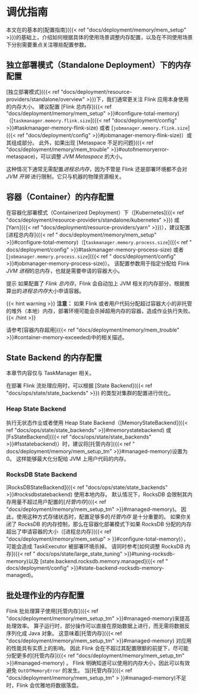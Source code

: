 <!--
Licensed to the Apache Software Foundation (ASF) under one
or more contributor license agreements.  See the NOTICE file
distributed with this work for additional information
regarding copyright ownership.  The ASF licenses this file
to you under the Apache License, Version 2.0 (the
"License"); you may not use this file except in compliance
with the License.  You may obtain a copy of the License at

  http://www.apache.org/licenses/LICENSE-2.0

Unless required by applicable law or agreed to in writing,
software distributed under the License is distributed on an
"AS IS" BASIS, WITHOUT WARRANTIES OR CONDITIONS OF ANY
KIND, either express or implied.  See the License for the
specific language governing permissions and limitations
under the License.
-->

# 调优指南

本文在的基本的[配置指南]({{< ref "docs/deployment/memory/mem_setup" >}})的基础上，介绍如何根据具体的使用场景调整内存配置，以及在不同使用场景下分别需要重点关注哪些配置参数。

<a name="configure-memory-for-standalone-deployment" />

## 独立部署模式（Standalone Deployment）下的内存配置

[独立部署模式]({{< ref "docs/deployment/resource-providers/standalone/overview" >}})下，我们通常更关注 Flink 应用本身使用的内存大小。
建议配置 [Flink 总内存]({{< ref "docs/deployment/memory/mem_setup" >}}#configure-total-memory)
（[`taskmanager.memory.flink.size`]({{< ref "docs/deployment/config" >}}#taskmanager-memory-flink-size)
或者 [`jobmanager.memory.flink.size`]({{< ref "docs/deployment/config" >}}#jobmanager-memory-flink-size)）或其组成部分。
此外，如果出现 [Metaspace 不足的问题]({{< ref "docs/deployment/memory/mem_trouble" >}}#outofmemoryerror-metaspace)，可以调整 *JVM
Metaspace* 的大小。

这种情况下通常无需配置*进程总内存*，因为不管是 Flink 还是部署环境都不会对 *JVM 开销* 进行限制，它只与机器的物理资源相关。

<a name="configure-memory-for-containers" />

## 容器（Container）的内存配置

在容器化部署模式（Containerized Deployment）下（[Kubernetes]({{< ref "docs/deployment/resource-providers/standalone/kubernetes" >}})
或 [Yarn]({{< ref "docs/deployment/resource-providers/yarn" >}})），建议配置[进程总内存]({{< ref "
docs/deployment/memory/mem_setup" >}}#configure-total-memory)（[`taskmanager.memory.process.size`]({{< ref "
docs/deployment/config" >}}#taskmanager-memory-process-size) 或者 [`jobmanager.memory.process.size`]({{< ref "
docs/deployment/config" >}}#jobmanager-memory-process-size)）。 该配置参数用于指定分配给 Flink *JVM 进程*的总内存，也就是需要申请的容器大小。

<span class="label label-info">提示</span>
如果配置了 *Flink 总内存*，Flink 会自动加上 JVM 相关的内存部分，根据推算出的*进程总内存*大小申请容器。

{{< hint warning >}}
**注意：** 如果 Flink 或者用户代码分配超过容器大小的非托管的堆外（本地）内存，部署环境可能会杀掉超用内存的容器，造成作业执行失败。 {{< /hint >}}

请参考[容器内存超用]({{< ref "docs/deployment/memory/mem_trouble" >}}#container-memory-exceeded)中的相关描述。

<a name="configure-memory-for-state-backends" />

## State Backend 的内存配置

本章节内容仅与 TaskManager 相关。

在部署 Flink 流处理应用时，可以根据 [State Backend]({{< ref "docs/ops/state/state_backends" >}}) 的类型对集群的配置进行优化。

### Heap State Backend

执行无状态作业或者使用 Heap State Backend（[MemoryStateBackend]({{< ref "docs/ops/state/state_backends" >}}#memorystatebackend)
或 [FsStateBackend]({{< ref "docs/ops/state/state_backends" >}}#fsstatebackend)）时，建议将[托管内存]({{< ref "
docs/deployment/memory/mem_setup_tm" >}}#managed-memory)设置为 0。 这样能够最大化分配给 JVM 上用户代码的内存。

### RocksDB State Backend

[RocksDBStateBackend]({{< ref "docs/ops/state/state_backends" >}}#rocksdbstatebackend) 使用本地内存。 默认情况下，RocksDB
会限制其内存用量不超过用户配置的[*托管内存*]({{< ref "docs/deployment/memory/mem_setup_tm" >}}#managed-memory)。 因此，使用这种方式存储状态时，配置足够多的*托管内存*
是十分重要的。 如果你关闭了 RocksDB 的内存控制，那么在容器化部署模式下如果 RocksDB 分配的内存超出了申请容器的大小（[进程总内存]({{< ref "docs/deployment/memory/mem_setup" >
}}#configure-total-memory)），可能会造成 TaskExecutor 被部署环境杀掉。 请同时参考[如何调整 RocksDB 内存]({{< ref "
docs/ops/state/large_state_tuning" >}}#tuning-rocksdb-memory)以及 [state.backend.rocksdb.memory.managed]({{< ref "
docs/deployment/config" >}}#state-backend-rocksdb-memory-managed)。

<a name="configure-memory-for-batch-jobs" />

## 批处理作业的内存配置

Flink 批处理算子使用[托管内存]({{< ref "docs/deployment/memory/mem_setup_tm" >}}#managed-memory)来提高处理效率。
算子运行时，部分操作可以直接在原始数据上进行，而无需将数据反序列化成 Java 对象。 这意味着[托管内存]({{< ref "docs/deployment/memory/mem_setup_tm" >}}#managed-memory)
对应用的性能具有实质上的影响。 因此 Flink 会在不超过其配置限额的前提下，尽可能分配更多的[托管内存]({{< ref "docs/deployment/memory/mem_setup_tm" >}}#managed-memory)
。 Flink 明确知道可以使用的内存大小，因此可以有效避免 `OutOfMemoryError` 的发生。 当[托管内存]({{< ref "docs/deployment/memory/mem_setup_tm" >
}}#managed-memory)不足时，Flink 会优雅地将数据落盘。
